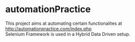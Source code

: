 # automationPractice
This project aims at automating certain functionalites at http://automationpractice.com/index.php <br />
Selenium Framework is used in a Hybrid Data Driven setup.
